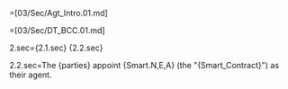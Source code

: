 =[03/Sec/Agt_Intro.01.md]

=[03/Sec/DT_BCC.01.md]

2.sec={2.1.sec}  {2.2.sec}

2.2.sec=The {parties} appoint {Smart.N,E,A} (the "{Smart_Contract}") as their agent.
